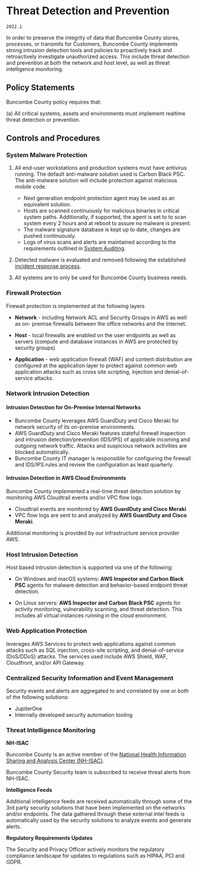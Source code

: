# Threat Detection and Prevention

`2022.1`

In order to preserve the integrity of data that Buncombe County stores, processes, or
transmits for Customers, Buncombe County implements strong intrusion detection tools
and policies to proactively track and retroactively investigate unauthorized
access. This include threat detection and prevention at both the network and
host level, as well as threat intelligence monitoring.

## Policy Statements

Buncombe County policy requires that:

(a) All critical systems, assets and environments must implement realtime threat
detection or prevention.



## Controls and Procedures


### System Malware Protection

1. All end-user workstations and production systems must have antivirus running.
   The default anti-malware solution used is Carbon Black PSC. The anti-malware solution
   will include protection against malicious mobile code.

    * Next generation endpoint protection agent may be used as an equivalent solution.
    * Hosts are scanned continuously for malicious binaries in critical system
      paths. Additionally, if supported, the agent is set to to scan system
      every 2 hours and at reboot to assure no malware is present.
    * The malware signature database is kept up to date, changes are pushed
      continuously.
    * Logs of virus scans and alerts are maintained according to the
      requirements outlined in [System Auditing](system-audit.md).

2. Detected malware is evaluated and removed following the established [incident
   response process](ir.md).

3. All systems are to only be used for Buncombe County business needs.


### Firewall Protection

Firewall protection is implemented at the following layers

* **Network** - including Network ACL and Security Groups in AWS as well as on-
  premise firewalls between the office networks and the Internet.

* **Host** - local firewalls are enabled on the user endpoints as well as
  servers (compute and database instances in AWS are protected by security
  groups)

* **Application** - web application firewall (WAF) and content distribution are
  configured at the application layer to protect against common web application
  attacks such as cross site scripting, injection and denial-of-service attacks.

### Network Intrusion Detection

#### Intrusion Detection for On-Premise Internal Networks

* Buncombe County leverages AWS GuardDuty and Cisco Meraki for network security of its on-premise
  environments.
* AWS GuardDuty and Cisco Meraki features stateful firewall inspection and intrusion
  detection/prevention (IDS/IPS) of applicable incoming and outgoing network
  traffic. Attacks and suspicious network activities are blocked automatically.
* Buncombe County IT manager is responsible for configuring the firewall and IDS/IPS
  rules and review the configuration as least quarterly.

#### Intrusion Detection in AWS Cloud Environments

Buncombe County implemented a real-time threat detection solution by
monitoring AWS Cloudtrail events and/or VPC flow logs.

* Cloudtrail events are monitored by **AWS GuardDuty and Cisco Meraki**
* VPC flow logs are sent to and analyzed by **AWS GuardDuty and Cisco Meraki**.

Additional monitoring is provided by our infrastructure service provider AWS.

### Host Intrusion Detection

Host based intrusion detection is supported via one of the following:

* On Windows and macOS systems: **AWS Inspector and Carbon Black PSC** agents for malware
  detection and behavior-based endpoint threat detection.

* On Linux servers: **AWS Inspector and Carbon Black PSC** agents for activity monitoring,
  vulnerability scanning, and threat detection.  This includes all virtual
  instances running in the cloud environment.

### Web Application Protection

 leverages AWS Services to protect web applications against
common attacks such as SQL injection, cross-site scripting, and
denial-of-service (DoS/DDoS) attacks. The services used include AWS Shield, WAF,
Cloudfront, and/or API Gateway.

### Centralized Security Information and Event Management

Security events and alerts are aggregated to and correlated by one or both of
the following solutions:

* JupiterOne
* Internally developed security automation tooling


### Threat Intelligence Monitoring

**NH-ISAC**

Buncombe County is an active member of the [National Health Information Sharing and
Analysis Center (NH-ISAC)](https://nhisac.org/).

Buncombe County Security team is subscribed to receive threat alerts from NH-ISAC.

**Intelligence Feeds**

Additional intelligence feeds are received automatically through some of the 3rd
party security solutions that have been implemented on the networks and/or
endpoints. The data gathered through these external intel feeds is automatically
used by the security solutions to analyze events and generate alerts.

**Regulatory Requirements Updates**

The Security and Privacy Officer actively monitors the regulatory compliance
landscape for updates to regulations such as HIPAA, PCI and GDPR.

